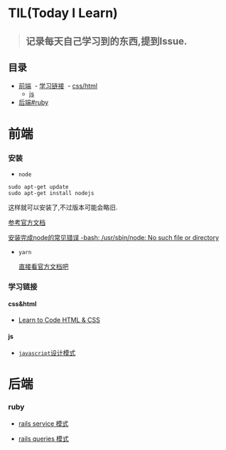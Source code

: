 # TIL(Today I Learn)
> ## 记录每天自己学习到的东西,提到Issue.

## 目录
- [前端](#前端)
  - [学习链接](#学习链接)
  - [css/html](#css&html)
  - [js](#js)
- [后端#ruby](#ruby)


# 前端

### 安装

- `node`

 ```shell
 sudo apt-get update
 sudo apt-get install nodejs
 ```
 这样就可以安装了,不过版本可能会略旧.

 [参考官方文档](https://www.digitalocean.com/community/tutorials/how-to-install-node-js-on-an-ubuntu-14-04-server)


 [安装完成node的常见错误 -bash: /usr/sbin/node: No such file or directory](https://stackoverflow.com/questions/18130164/nodejs-vs-node-on-ubuntu-12-04)

- `yarn`

  [直接看官方文档吧](https://yarnpkg.com/lang/en/docs/install/#linux-tab)
  
  
### 学习链接
#### css&html
- [Learn to Code HTML & CSS](https://learn.shayhowe.com/html-css/)

#### js
- [`javascript`设计模式](http://wiki.jikexueyuan.com/project/javascript-design-patterns/constructor-mode.html)


# 后端
### ruby

- [rails service 模式](https://medium.com/selleo/essential-rubyonrails-patterns-part-1-service-objects-1af9f9573ca1)

- [rails queries 模式](https://medium.com/@blazejkosmowski/essential-rubyonrails-patterns-part-2-query-objects-4b253f4f4539)
